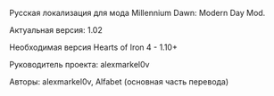 Русская локализация для мода Millennium Dawn: Modern Day Mod.

Актуальная версия: 1.02

Необходимая версия Hearts of Iron 4 - 1.10+

Руководитель проекта: alexmarkel0v

Авторы: alexmarkel0v, Alfabet (основная часть перевода)

